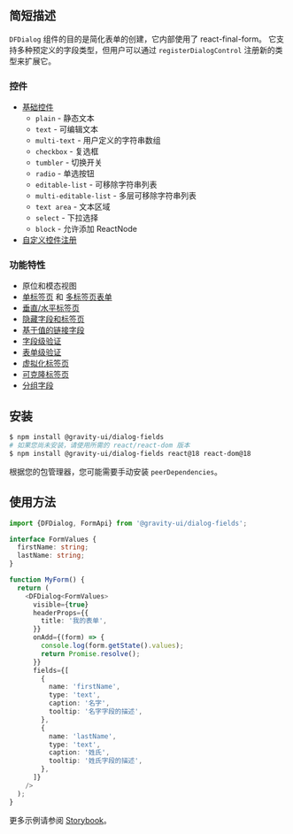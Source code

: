 ## 简短描述

`DFDialog` 组件的目的是简化表单的创建，它内部使用了 react-final-form。
它支持多种预定义的字段类型，但用户可以通过 `registerDialogControl` 注册新的类型来扩展它。

### 控件

- [基础控件](https://preview.yandexcloud.dev/dialog-fields/?path=/story/demo-00-base-controls)
  - `plain` - 静态文本
  - `text` - 可编辑文本
  - `multi-text` - 用户定义的字符串数组
  - `checkbox` - 复选框
  - `tumbler` - 切换开关
  - `radio` - 单选按钮
  - `editable-list` - 可移除字符串列表
  - `multi-editable-list` - 多层可移除字符串列表
  - `text area` - 文本区域
  - `select` - 下拉选择
  - `block` - 允许添加 ReactNode
- [自定义控件注册](https://preview.yandexcloud.dev/dialog-fields/?path=/story/tutorials-custom-control-registration)

### 功能特性

- 原位和模态视图
- [单标签页](https://preview.yandexcloud.dev/dialog-fields/?path=/story/demo-01-one-tab) 和 [多标签页表单](https://preview.yandexcloud.dev/dialog-fields/?path=/story/demo-02-several-tab--horizontal-tabs)
- [垂直/水平标签页](https://preview.yandexcloud.dev/dialog-fields/?path=/story/demo-02-several-tab)
- [隐藏字段和标签页](https://preview.yandexcloud.dev/dialog-fields/?path=/story/demo-04-visibility-condition)
- [基于值的链接字段](https://preview.yandexcloud.dev/dialog-fields/?path=/story/demo-05-extras-and-linked-fields)
- [字段级验证](https://preview.yandexcloud.dev/dialog-fields/?path=/story/demo-06-field-validators)
- [表单级验证](https://preview.yandexcloud.dev/dialog-fields/?path=/story/demo-07-form-validation)
- [虚拟化标签页](https://preview.yandexcloud.dev/dialog-fields/?path=/story/demo-08-virtualized-tabs)
- [可克隆标签页](https://preview.yandexcloud.dev/dialog-fields/?path=/story/demo-08-cloneable-tabs-)
- [分组字段](https://preview.yandexcloud.dev/dialog-fields/?path=/story/demo-03-sections)

## 安装

```bash
$ npm install @gravity-ui/dialog-fields
# 如果您尚未安装，请使用所需的 react/react-dom 版本
$ npm install @gravity-ui/dialog-fields react@18 react-dom@18
```

根据您的包管理器，您可能需要手动安装 `peerDependencies`。

## 使用方法

```ts
import {DFDialog, FormApi} from '@gravity-ui/dialog-fields';

interface FormValues {
  firstName: string;
  lastName: string;
}

function MyForm() {
  return (
    <DFDialog<FormValues>
      visible={true}
      headerProps={{
        title: '我的表单',
      }}
      onAdd={(form) => {
        console.log(form.getState().values);
        return Promise.resolve();
      }}
      fields={[
        {
          name: 'firstName',
          type: 'text',
          caption: '名字',
          tooltip: '名字字段的描述',
        },
        {
          name: 'lastName',
          type: 'text',
          caption: '姓氏',
          tooltip: '姓氏字段的描述',
        },
      ]}
    />
  );
}
```

更多示例请参阅 [Storybook](https://preview.yandexcloud.dev/dialog-fields)。